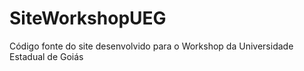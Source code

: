 # SiteWorkshopUEG
 Código fonte do site desenvolvido para o Workshop da Universidade Estadual de Goiás

